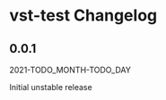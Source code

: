 # vst-test Changelog

<!-- markdownlint-disable no-trailing-punctuation -->

## 0.0.1

2021-TODO_MONTH-TODO_DAY

Initial unstable release
